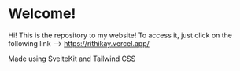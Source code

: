 # Welcome!

Hi! This is the repository to my website! 
To access it, just click on the following link --> https://rithikay.vercel.app/ 

Made using SvelteKit and Tailwind CSS
